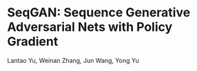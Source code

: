 # SeqGAN: Sequence Generative Adversarial Nets with Policy Gradient

Lantao Yu, Weinan Zhang, Jun Wang, Yong Yu